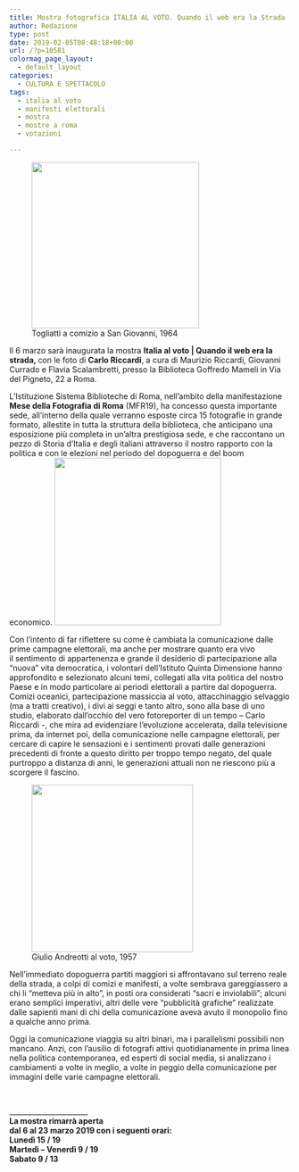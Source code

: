 ```yaml
---
title: Mostra fotografica ITALIA AL VOTO. Quando il web era la Strada
author: Redazione
type: post
date: 2019-02-05T08:48:18+00:00
url: /?p=10581
colormag_page_layout:
  - default_layout
categories:
  - CULTURA E SPETTACOLO
tags:
  - italia al voto
  - manifesti elettorali
  - mostra
  - mostre a roma
  - votazioni

---
```

<div>
  <p>
    <figure id="attachment_10585" aria-describedby="caption-attachment-10585" style="width: 300px" class="wp-caption alignleft"><img decoding="async" loading="lazy" class="wp-image-10585 size-medium" src="https://progressonline.it/wp-content/uploads/2019/02/togliatti_comizio_a_san_giovanni_1964_021-300x298.jpg" alt="" width="300" height="298" /><figcaption id="caption-attachment-10585" class="wp-caption-text">Togliatti a comizio a San Giovanni, 1964</figcaption></figure>
  </p>
  
  <p>
    Il 6 marzo sarà inaugurata la mostra <strong>Italia al voto | Quando il web era la strada, </strong>con le foto di <strong>Carlo Riccardi</strong>, a cura di Maurizio Riccardi, Giovanni Currado e Flavia Scalambretti,<strong> </strong>presso la Biblioteca Goffredo Mameli in Via del Pigneto, 22 a Roma.
  </p>
  
  <p>
    L’Istituzione Sistema Biblioteche di Roma, nell&#8217;ambito della manifestazione <strong>Mese della Fotografia di Roma</strong> (MFR19), ha concesso questa importante sede, all’interno della quale verranno esposte circa 15 fotografie in grande formato, allestite in tutta la struttura della biblioteca, che anticipano una esposizione più completa in un’altra prestigiosa sede, e che raccontano un pezzo di Storia d’Italia e degli italiani attraverso il nostro rapporto con la politica e con le elezioni nel periodo del dopoguerra e del boom economico. <img decoding="async" loading="lazy" class="size-medium wp-image-10584 alignright" src="https://progressonline.it/wp-content/uploads/2019/02/manifesti_elettorali___1958-298x300.jpg" alt="" width="298" height="300" />
  </p>
  
  <p>
    Con l&#8217;intento di far riflettere su come è cambiata la comunicazione dalle prime campagne elettorali, ma anche per mostrare quanto era vivo il sentimento di appartenenza e grande il desiderio di partecipazione alla “nuova” vita democratica, i volontari dell&#8217;Istituto Quinta Dimensione hanno approfondito e selezionato alcuni temi, collegati alla vita politica del nostro Paese e in modo particolare ai periodi elettorali a partire dal dopoguerra.<br /> Comizi oceanici, partecipazione massiccia al voto, attacchinaggio selvaggio (ma a tratti creativo), i divi ai seggi e tanto altro, sono alla base di uno studio, elaborato dall’occhio del vero fotoreporter di un tempo &#8211; Carlo Riccardi -, che mira ad evidenziare l&#8217;evoluzione accelerata, dalla televisione prima, da internet poi, della comunicazione nelle campagne elettorali, per cercare di capire le sensazioni e i sentimenti provati dalle generazioni precedenti di fronte a questo diritto per troppo tempo negato, del quale purtroppo a distanza di anni, le generazioni attuali non ne riescono più a scorgere il fascino.
  </p>
  
  <p>
    <figure id="attachment_10586" aria-describedby="caption-attachment-10586" style="width: 289px" class="wp-caption alignleft"><img decoding="async" loading="lazy" class="size-medium wp-image-10586" src="https://progressonline.it/wp-content/uploads/2019/02/giulio_andreotti___1957-289x300.jpg" alt="" width="289" height="300" /><figcaption id="caption-attachment-10586" class="wp-caption-text">Giulio Andreotti al voto, 1957</figcaption></figure>
  </p>
  
  <p>
    Nell’immediato dopoguerra partiti maggiori si affrontavano sul terreno reale della strada, a colpi di comizi e manifesti, a volte sembrava gareggiassero a chi li “metteva più in alto”, in posti ora considerati “sacri e inviolabili”; alcuni erano semplici imperativi, altri delle vere “pubblicità grafiche” realizzate dalle sapienti mani di chi della comunicazione aveva avuto il monopolio fino a qualche anno prima.
  </p>
</div>

<div>
  Oggi la comunicazione viaggia su altri binari, ma i parallelismi possibili non mancano. Anzi, con l&#8217;ausilio di fotografi attivi quotidianamente in prima linea nella politica contemporanea, ed esperti di social media, si analizzano i cambiamenti a volte in meglio, a volte in peggio della comunicazione per immagini delle varie campagne elettorali.
</div>

&nbsp;

<div>
  ______________________
</div>

<div>
  <strong>La mostra rimarrà aperta<br /> dal 6 al 23 marzo 2019 con i seguenti orari:<br /> Lunedì 15 / 19<br /> Martedì &#8211; Venerdì 9 / 19<br /> Sabato 9 / 13 </strong>
</div>
